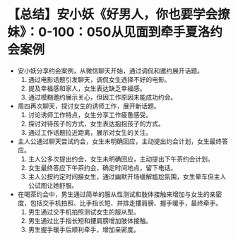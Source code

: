 # 【总结】安小妖《好男人，你也要学会撩妹》：0-100：050从见面到牵手夏洛约会案例

-   安小妖分享约会案例，从微信聊天开始，通过调侃和邀约展开话题。
    1.  通过电影话题引发聊天，调侃女生选择不好的电影。
    2.  提及幸福感和家人，女生表达缺乏幸福感。
    3.  通过模糊邀约展示关心，但因工作原因未能成功约会。
-   周四再次聊天，探讨女生的诱师工作，展开新话题。
    1.  讨论诱师工作特点，女生分享工作疲惫感受。
    2.  探讨对待孩子的方式，女生表达抱抱孩子的方式。
    3.  通过工作话题拉近距离，展示对女生的关注。
-   主人公通过聊天尝试约会，女生未明确回应，主动提出约会计划，女生最终答应。
    1.  主人公多次提出约会，女生未明确回应，主动提出下午茶约会计划。
    2.  女生最终答应下午茶约会，确定时间地点，留下电话。
    3.  主人公按约定时间接女生，通过幽默开场缓解尴尬氛围，女生晕车但主人公试图让她舒服。
-   在喝茶约会中，男生通过简单的服从性测试和肢体接触来增加与女生的亲密度，包括交手机拍照、比手指长短、并排走摟肩膀、握手暖手，最终牵手。
    1.  男生通过交手机拍照测试女生的服从型。
    2.  男生通过比手指长短和摟肩膀增加肢体接触。
    3.  男生握手暖手后顺利牵手，增加亲密度。
